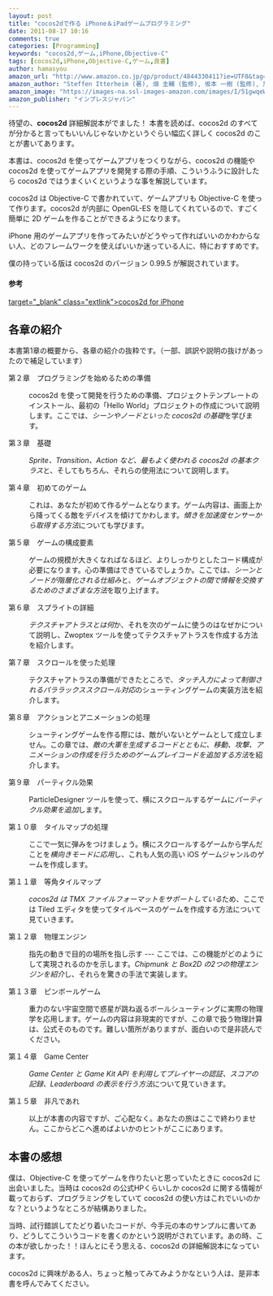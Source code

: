 ```yaml
---
layout: post
title: "cocos2dで作る iPhone＆iPadゲームプログラミング"
date: 2011-08-17 10:16
comments: true
categories: [Programming]
keywords: "cocos2d,ゲーム,iPhone,Objective-C"
tags: [cocos2d,iPhone,Objective-C,ゲーム,良書]
author: hamasyou
amazon_url: "http://www.amazon.co.jp/gp/product/4844330411?ie=UTF8&tag=sorehabooks-22&linkCode=xm2&camp=247&creativeASIN=4844330411"
amazon_author: "Steffen Itterheim (著), 畑 圭輔 (監修), 坂本 一樹 (監修), 加藤 寛人 (監修), 高丘 知央 (監修), 株式会社 クイープ (翻訳)"
amazon_image: "https://images-na.ssl-images-amazon.com/images/I/51gwqeWV-FL._SL500_AA300.jpg"
amazon_publisher: "インプレスジャパン"
---
```


待望の、<strong>cocos2d</strong> 詳細解説本がでました！ 本書を読めば、cocos2d のすべてが分かると言ってもいいんじゃないかというぐらい幅広く詳しく cocos2d のことが書いてあります。

本書は、cocos2d を使ってゲームアプリをつくりながら、cocos2d の機能や cocos2d を使ってゲームアプリを開発する際の手順、こういうふうに設計したら cocos2d ではうまくいくというような事を解説しています。

cocos2d は Objective-C で書かれていて、ゲームアプリも Objective-C を使って作ります。cocos2d が内部に OpenGL-ES を隠してくれているので、すごく簡単に 2D ゲームを作ることができるようになります。

iPhone 用のゲームアプリを作ってみたいがどうやって作ればいいのかわからない人、どのフレームワークを使えばいいか迷っている人に、特におすすめです。

僕の持っている版は cocos2d のバージョン 0.99.5 が解説されています。

<section>

<h4 class="note">参考</h4>

[ target="_blank" class="extlink">cocos2d for iPhone](http://www.cocos2d-iphone.org/)

</section>


<!-- more -->

<h2>各章の紹介</h2>

本書第1章の概要から、各章の紹介の抜粋です。（一部、誤訳や説明の抜けがあったので補足しています）

<dl><dt>第２章　プログラミングを始めるための準備</dt>
<dd><p>cocos2d を使って開発を行うための準備、プロジェクトテンプレートのインストール、最初の「Hello World」プロジェクトの作成について説明します。ここでは、<em>シーンやノードといった cocos2d の基礎</em>を学びます。</p></dd>
<dt>第３章　基礎</dt>
<dd><p><em>Sprite、Transition、Action など、最もよく使われる cocos2d の基本クラス</em>と、そしてもちろん、それらの使用法について説明します。</p></dd>
<dt>第４章　初めてのゲーム</dt>
<dd><p>これは、あなたが初めて作るゲームとなります。ゲーム内容は、画面上から降ってくる敵をデバイスを傾けてかわします。<em>傾きを加速度センサーから取得する方法</em>についても学びます。</p></dd>
<dt>第５章　ゲームの構成要素</dt>
<dd><p>ゲームの規模が大きくなればなるほど、よりしっかりとしたコード構成が必要になります。心の準備はできているでしょうか。ここでは、<em>シーンとノードが階層化される仕組み</em>と、<em>ゲームオブジェクトの間で情報を交換するためのさまざまな方法</em>を取り上げます。</p></dd>
<dt>第６章　スプライトの詳細</dt>
<dd><p><em>テクスチャアトラスとは何</em>か、それを次のゲームに使うのはなぜかについて説明し、Zwoptex ツールを使ってテクスチャアトラスを作成する方法を紹介します。</p></dd>
<dt>第７章　スクロールを使った処理</dt>
<dd><p>テクスチャアトラスの準備ができたところで、<em>タッチ入力によって制御されるパララックススクロール対応</em>のシューティングゲームの実装方法を紹介します。</p></dd>
<dt>第８章　アクションとアニメーションの処理</dt>
<dd><p>シューティングゲームを作る際には、敵がいないとゲームとして成立しません。この章では、<em>敵の大軍を生成するコードとともに、移動、攻撃、アニメーションの作成を行うためのゲームプレイコードを追加する方法</em>を紹介します。</p></dd>
<dt>第９章　パーティクル効果</dt>
<dd><p>ParticleDesigner ツールを使って、横にスクロールするゲームに<em>パーティクル効果を追加</em>します。</p></dd>
<dt>第１０章　タイルマップの処理</dt>
<dd><p>ここで一気に弾みをつけましょう。横にスクロールするゲームから学んだことを<em>横向きモードに応用</em>し、これも人気の高い iOS ゲームジャンルのゲームを作成します。</p></dd>
<dt>第１１章　等角タイルマップ</dt>
<dd><p><em>cocos2d は TMX ファイルフォーマットをサポートしている</em>ため、ここでは Tiled エディタを使ってタイルベースのゲームを作成する方法について見ていきます。</p></dd>
<dt>第１２章　物理エンジン</dt>
<dd><p>指先の動きで目的の場所を指し示す --- ここでは、この機能がどのようにして実現されるのかを示します。<em>Chipmunk と Box2D の2つの物理エンジンを紹介</em>し、それらを驚きの手法で実装します。</p></dd>
<dt>第１３章　ピンボールゲーム</dt>
<dd><p>重力のない宇宙空間で惑星が跳ね返るボールシューティングに実際の物理学を応用します。ゲームの内容は非現実的ですが、この章で扱う物理計算は、公式そのものです。難しい箇所がありますが、面白いので是非読んでください。</p></dd>
<dt>第１４章　Game Center</dt>
<dd><p><em>Game Center と Game Kit API を利用してプレイヤーの認証、スコアの記録、Leaderboard の表示を行う方法</em>について見ていきます。</p></dd>
<dt>第１５章　非凡であれ</dt>
<dd><p>以上が本書の内容ですが、ご心配なく。あなたの旅はここで終わりません。ここからどこへ進めばよいかのヒントがここにあります。</p><dd>
</dl>

<h2>本書の感想</h2>

僕は、Objective-C を使ってゲームを作りたいと思っていたときに cocos2d に出会いました。当時は cocos2d の公式HPくらいしか cocos2d に関する情報が載っておらず、プログラミングをしていて cocos2d の使い方はこれでいいのかな？というようなところが結構ありました。

当時、試行錯誤してたどり着いたコードが、今手元の本のサンプルに書いてあり、どうしてこういうコードを書くのかという説明がされています。あの時、この本が欲しかった！！ほんとにそう思える、cocos2d の詳細解説本になっています。

cocos2d に興味がある人、ちょっと触ってみてみようかなという人は、是非本書を呼んでみてください。




